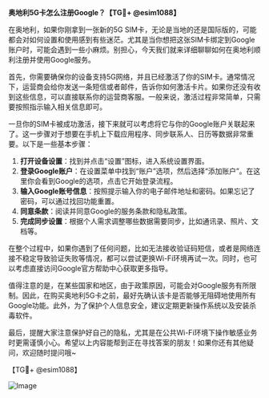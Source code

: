 **奥地利5G卡怎么注册Google？【TG💪+ @esim1088】**

在奥地利，如果你刚拿到一张新的5G SIM卡，无论是当地的还是国际版的，可能都会对如何设置和使用感到有些迷茫。尤其是当你想把这张SIM卡绑定到Google账户时，可能会遇到一些小麻烦。别担心，今天我们就来详细聊聊如何在奥地利顺利注册并使用Google服务。

首先，你需要确保你的设备支持5G网络，并且已经激活了你的SIM卡。通常情况下，运营商会给你发送一条短信或者邮件，告诉你如何激活卡片。如果你还没有收到这些信息，可以直接联系你的运营商客服。一般来说，激活过程非常简单，只需要按照指示输入相关信息即可。

一旦你的SIM卡被成功激活，接下来就可以考虑将它与你的Google账户关联起来了。这一步骤对于想要在手机上下载应用程序、同步联系人、日历等数据非常重要。以下是一些基本步骤：

1. **打开设备设置**：找到并点击“设置”图标，进入系统设置界面。
2. **登录Google账户**：在设置菜单中找到“账户”选项，然后选择“添加账户”。在这里你会看到Google的选项，点击它开始登录流程。
3. **输入Google账号信息**：按照提示输入你的电子邮件地址和密码。如果忘记了密码，可以通过找回功能重置。
4. **同意条款**：阅读并同意Google的服务条款和隐私政策。
5. **完成同步设置**：根据个人需求调整哪些数据需要同步，比如通讯录、照片、文档等。

在整个过程中，如果你遇到了任何问题，比如无法接收验证码短信，或者是网络连接不稳定导致验证失败等情况，都可以尝试更换Wi-Fi环境再试一次。同时，也可以考虑直接访问Google官方帮助中心获取更多指导。

值得注意的是，在某些国家和地区，由于政策原因，可能会对Google服务有所限制。因此，在购买奥地利5G卡之前，最好先确认该卡是否能够无阻碍地使用所有Google功能。此外，为了保护个人信息安全，建议定期更新操作系统以及安装杀毒软件。

最后，提醒大家注意保护好自己的隐私，尤其是在公共Wi-Fi环境下操作敏感业务时更需谨慎小心。希望以上内容能帮到正在寻找答案的朋友！如果你还有其他疑问，欢迎随时提问哦~

【TG💪+ @esim1088】

![Image](https://i.postimg.cc/4NQfJmqS/Snipaste-2025-05-13-00-14-12.png)